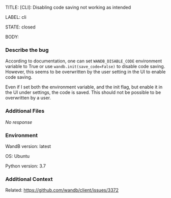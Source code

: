 TITLE:
[CLI]: Disabling code saving not working as intended

LABEL:
cli

STATE:
closed

BODY:
### Describe the bug

According to documentation, one can set `WANDB_DISABLE_CODE` environment variable to True or use `wandb.init(save_code=False)` to disable code saving. However, this seems to be overwritten by the user setting in the UI to enable code saving. 

Even if I set both the environment variable, and the init flag, but enable it in the UI under settings, the code is saved.
This should not be possible to be overwritten by a user.

### Additional Files

_No response_

### Environment

WandB version: latest

OS: Ubuntu

Python version: 3.7


### Additional Context

Related: https://github.com/wandb/client/issues/3372

